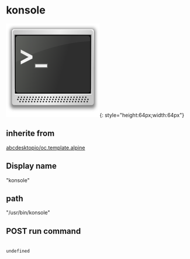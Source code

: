 # konsole
![konsole.svg](/applications/icons/konsole.svg){: style="height:64px;width:64px"}
## inherite from
[abcdesktopio/oc.template.alpine](abcdesktopio/oc.template.alpine.md)
## Display name
"konsole"
## path
"/usr/bin/konsole"
## POST run command

```

undefined
```
